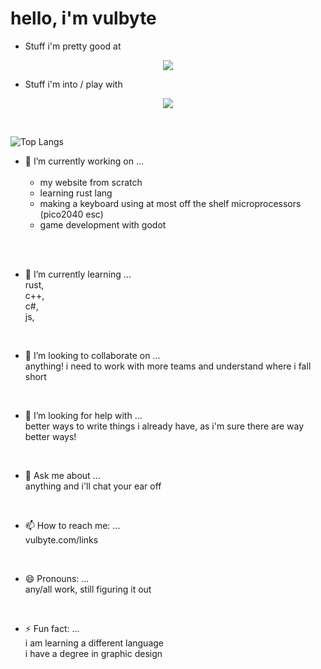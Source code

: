 # hello, i'm vulbyte <br>

- Stuff i'm pretty good at
<p align="center">
  <a href="https://skillicons.dev">
    <img src="https://skillicons.dev/icons?i=ableton,apple,arch,blender,cloudflare,css,discord,html,ai,js,linux,md,neovim,ps,pr,ubuntu,unreal,vim,windows,xd," />
  </a>
</p>

- Stuff i'm into / play with <br>
<p align="center">
  <a href="https://skillicons.dev">
    <img src="https://skillicons.dev/icons?i=ableton,apple,arch,atom,bash,blender,c,cs,cpp,cloudflare,css,discord,electron,elysia,git,github,gitlab,godot,html,ai,js,linkedin,linux,md,mint,neovim,netlify,nextjs,nix,npm,postgres,ps,pr,py,react,rust,supabase,solidjs,svelte,svg,tailwind,tauri,threejs,ts,ubuntu,unity,unreal,vim,vite,vscode,vscodium,wasm,windows,wordpress,yarn,xd," />
  </a>
</p>

<br>

![Top Langs](https://github-readme-stats.vercel.app/api/top-langs/?username=anuraghazra&layout=compact)

- 🔭 I’m currently working on ... <br>
  <br>
  - my website from scratch
  - learning rust lang
  - making a keyboard using at most off the shelf microprocessors (pico2040 esc)
  - game development with godot
<br>

<br>

- 🌱 I’m currently learning ... <br>
  rust, <br>
  c++, <br>
  c#, <br>
  js, <br>

<br>

- 👯 I’m looking to collaborate on ... <br>
  anything! i need to work with more teams and understand where i fall short <br>

<br>

- 🤔 I’m looking for help with ... <br>
  better ways to write things i already have, as i'm sure there are way better ways! <br>

<br>

- 💬 Ask me about ... <br>
  anything and i'll chat your ear off

<br>

- 📫 How to reach me: ... <br>
  vulbyte.com/links

<br>

- 😄 Pronouns: ... <br>
  any/all work, still figuring it out

<br>

- ⚡ Fun fact: ... <br>
  i am learning a different language<br>
  i have a degree in graphic design

<br>

<!--
[![Vulbyte's GitHub stats](https://github-readme-stats.vercel.app/api?username=vulbyte)](https://github.com/anuraghazra/github-readme-stats)
-->

<br>
